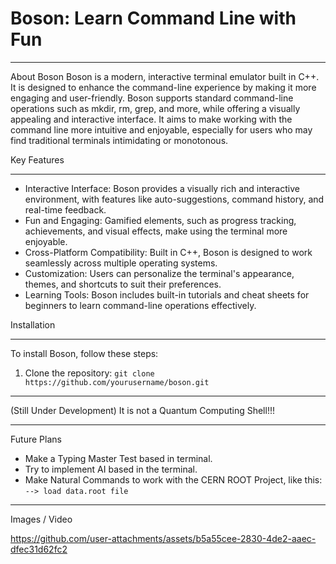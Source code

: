 # Boson: Learn Command Line with Fun

---

About Boson
Boson is a modern, interactive terminal emulator built in C++. It is designed to enhance the command-line experience by making it more engaging and user-friendly. Boson supports standard command-line operations such as mkdir, rm, grep, and more, while offering a visually appealing and interactive interface. It aims to make working with the command line more intuitive and enjoyable, especially for users who may find traditional terminals intimidating or monotonous.

Key Features

---

* Interactive Interface: Boson provides a visually rich and interactive environment, with features like auto-suggestions, command history, and real-time feedback.
* Fun and Engaging: Gamified elements, such as progress tracking, achievements, and visual effects, make using the terminal more enjoyable.
* Cross-Platform Compatibility: Built in C++, Boson is designed to work seamlessly across multiple operating systems.
* Customization: Users can personalize the terminal's appearance, themes, and shortcuts to suit their preferences.
* Learning Tools: Boson includes built-in tutorials and cheat sheets for beginners to learn command-line operations effectively.

Installation

---

To install Boson, follow these steps:

1. Clone the repository: `git clone https://github.com/yourusername/boson.git`
   
---

(Still Under Development)
It is not a Quantum Computing Shell!!!

---

Future Plans

* Make a Typing Master Test based in terminal.
* Try to implement AI based in the terminal.
* Make Natural Commands to work with the CERN ROOT Project, like this: `--> load data.root file`

---

Images / Video

https://github.com/user-attachments/assets/b5a55cee-2830-4de2-aaec-dfec31d62fc2


